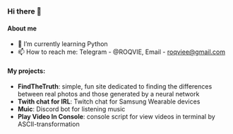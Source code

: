 ### Hi there 👋

#### About me
- 🌱 I’m currently learning Python
- 📫 How to reach me: Telegram - @ROQVIE, Email - roqviee@gmail.com

#### My projects:
- **FindTheTruth**: simple, fun site dedicated to finding the differences between real photos and those generated by a neural network
- **Twith chat for IRL**: Twitch chat for Samsung Wearable devices
- **Muic**: Discord bot for listening music
- **Play Video In Console**: console script for view videos in terminal by ASCII-transformation
